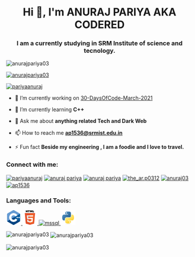 <h1 align="center">Hi 👋, I'm ANURAJ PARIYA AKA CODERED</h1>
<h3 align="center">I am a currently studying in SRM Institute of science and tecnology.</h3>

<p align="left"> <img src="https://komarev.com/ghpvc/?username=anurajpariya03&label=Profile%20views&color=0e75b6&style=flat" alt="anurajpariya03" /> </p>

<p align="left"> <a href="https://github.com/ryo-ma/github-profile-trophy"><img src="https://github-profile-trophy.vercel.app/?username=anurajpariya03" alt="anurajpariya03" /></a> </p>

<p align="left"> <a href="https://twitter.com/pariyaanuraj" target="blank"><img src="https://img.shields.io/twitter/follow/pariyaanuraj?logo=twitter&style=for-the-badge" alt="pariyaanuraj" /></a> </p>

- 🔭 I’m currently working on [30-DaysOfCode-March-2021](https://github.com/AnurajPariya03/30-DaysOfCode-March-2021)

- 🌱 I’m currently learning **C++**

- 💬 Ask me about **anything related Tech and Dark Web**

- 📫 How to reach me **ap1536@srmist.edu.in**

- ⚡ Fun fact **Beside my engineering , I am a foodie and I love to travel.**

<h3 align="left">Connect with me:</h3>
<p align="left">
<a href="https://twitter.com/pariyaanuraj" target="blank"><img align="center" src="https://cdn.jsdelivr.net/npm/simple-icons@3.0.1/icons/twitter.svg" alt="pariyaanuraj" height="30" width="40" /></a>
<a href="https://linkedin.com/in/anuraj pariya" target="blank"><img align="center" src="https://cdn.jsdelivr.net/npm/simple-icons@3.0.1/icons/linkedin.svg" alt="anuraj pariya" height="30" width="40" /></a>
<a href="https://fb.com/anuraj pariya" target="blank"><img align="center" src="https://cdn.jsdelivr.net/npm/simple-icons@3.0.1/icons/facebook.svg" alt="anuraj pariya" height="30" width="40" /></a>
<a href="https://instagram.com/the_ar.p0312" target="blank"><img align="center" src="https://cdn.jsdelivr.net/npm/simple-icons@3.0.1/icons/instagram.svg" alt="the_ar.p0312" height="30" width="40" /></a>
<a href="https://www.codechef.com/users/anuraj03" target="blank"><img align="center" src="https://cdn.jsdelivr.net/npm/simple-icons@3.1.0/icons/codechef.svg" alt="anuraj03" height="30" width="40" /></a>
<a href="https://www.hackerrank.com/ap1536" target="blank"><img align="center" src="https://cdn.jsdelivr.net/npm/simple-icons@3.0.1/icons/hackerrank.svg" alt="ap1536" height="30" width="40" /></a>
</p>

<h3 align="left">Languages and Tools:</h3>
<p align="left"> <a href="https://www.w3schools.com/cpp/" target="_blank"> <img src="https://raw.githubusercontent.com/devicons/devicon/master/icons/cplusplus/cplusplus-original.svg" alt="cplusplus" width="40" height="40"/> </a> <a href="https://www.w3.org/html/" target="_blank"> <img src="https://raw.githubusercontent.com/devicons/devicon/master/icons/html5/html5-original-wordmark.svg" alt="html5" width="40" height="40"/> </a> <a href="https://www.microsoft.com/en-us/sql-server" target="_blank"> <img src="https://cdn.worldvectorlogo.com/logos/microsoft-sql-server.svg" alt="mssql" width="40" height="40"/> </a> <a href="https://www.python.org" target="_blank"> <img src="https://raw.githubusercontent.com/devicons/devicon/master/icons/python/python-original.svg" alt="python" width="40" height="40"/> </a> </p>

<p><img align="left" src="https://github-readme-stats.vercel.app/api/top-langs?username=anurajpariya03&show_icons=true&locale=en&layout=compact" alt="anurajpariya03" /></p>

<p>&nbsp;<img align="center" src="https://github-readme-stats.vercel.app/api?username=anurajpariya03&show_icons=true&locale=en" alt="anurajpariya03" /></p>

<p><img align="center" src="https://github-readme-streak-stats.herokuapp.com/?user=anurajpariya03&" alt="anurajpariya03" /></p>
